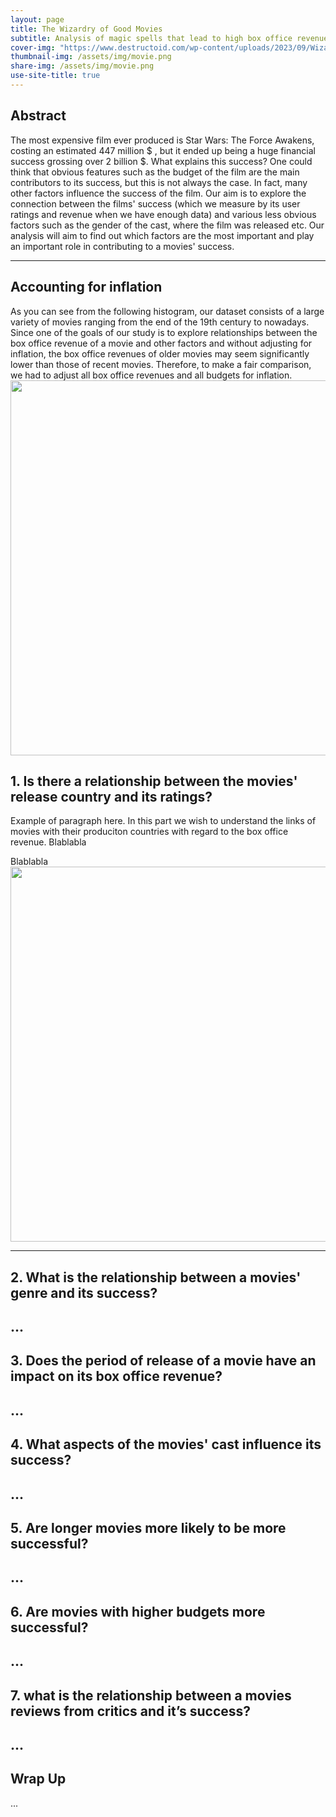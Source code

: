 ```yaml
---
layout: page
title: The Wizardry of Good Movies
subtitle: Analysis of magic spells that lead to high box office revenue
cover-img: "https://www.destructoid.com/wp-content/uploads/2023/09/Wizardry-PGMO_keyart_nologo.jpg"
thumbnail-img: /assets/img/movie.png
share-img: /assets/img/movie.png
use-site-title: true
---
```


## Abstract

The most expensive film ever produced is Star Wars: The Force Awakens, costing an estimated 447 million $ , but it ended up being a huge financial success grossing over 2 billion $. What explains this success? One could think that obvious features such as the budget of the film are the main contributors to its success, but this is not always the case. In fact, many other factors influence the success of the film. Our aim is to explore the connection between the films' success (which we measure by its user ratings and revenue when we have enough data) and various less obvious factors such as the gender of the cast, where the film was released etc. Our analysis will aim to find out which factors are the most important and play an important role in contributing to a movies' success.

-----------------

## Accounting for inflation
As you can see from the following histogram, our dataset consists of a large variety of movies ranging from the end of the 19th century to nowadays. Since one of the goals of our study is to explore relationships between the box office revenue of a movie and other factors and without adjusting for inflation, the box office revenues of older movies may seem significantly lower than those of recent movies. Therefore, to make a fair comparison, we had to  adjust all box office revenues and all budgets for inflation.
<img src="https%3A%2F%2Fnews.mit.edu%2Fsites%2Fdefault%2Ffiles%2Fstyles%2Fnews_article__image_gallery%2Fpublic%2Fimages%2F201003%2F20100315144150-1_0.jpg%3Fitok%3DxksoTT8q&tbnid=Fb_w8aExDVFILM&vet=12ahUKEwi27rfS-f2CAxXryrsIHWu8Bt4QMygFegQIARB-..i&imgrefurl=https%3A%2F%2Fnews.mit.edu%2F2010%2Fexplained-reg-analysis-0316&docid=tQatzh8dt3mxrM&w=800&h=600&q=regression&ved=2ahUKEwi27rfS-f2CAxXryrsIHWu8Bt4QMygFegQIARB-)" height=600px width=720px class="center"/>
## 1. Is there a relationship between the movies' release country and its ratings?

Example of paragraph here. In this part we wish to understand the links of movies with their produciton countries  with
regard to the box office revenue.
Blablabla

Blablabla
<img src="https%3A%2F%2Fnews.mit.edu%2Fsites%2Fdefault%2Ffiles%2Fstyles%2Fnews_article__image_gallery%2Fpublic%2Fimages%2F201003%2F20100315144150-1_0.jpg%3Fitok%3DxksoTT8q&tbnid=Fb_w8aExDVFILM&vet=12ahUKEwi27rfS-f2CAxXryrsIHWu8Bt4QMygFegQIARB-..i&imgrefurl=https%3A%2F%2Fnews.mit.edu%2F2010%2Fexplained-reg-analysis-0316&docid=tQatzh8dt3mxrM&w=800&h=600&q=regression&ved=2ahUKEwi27rfS-f2CAxXryrsIHWu8Bt4QMygFegQIARB-)" height=600px width=720px class="center"/>

-----------------

## 2. What is the relationship between a movies' genre and its success?

...
-----------------

## 3. Does the period of release of a movie have an impact on its box office revenue?

...
-----------------

## 4. What aspects of the movies' cast influence its success?

...
-----------------

## 5. Are longer movies more likely to be more successful?

...
-----------------

## 6. Are movies with higher budgets more successful?

...
-----------------

## 7. what is the relationship between a movies reviews from critics and it’s success?

...
-----------------

## Wrap Up

...
